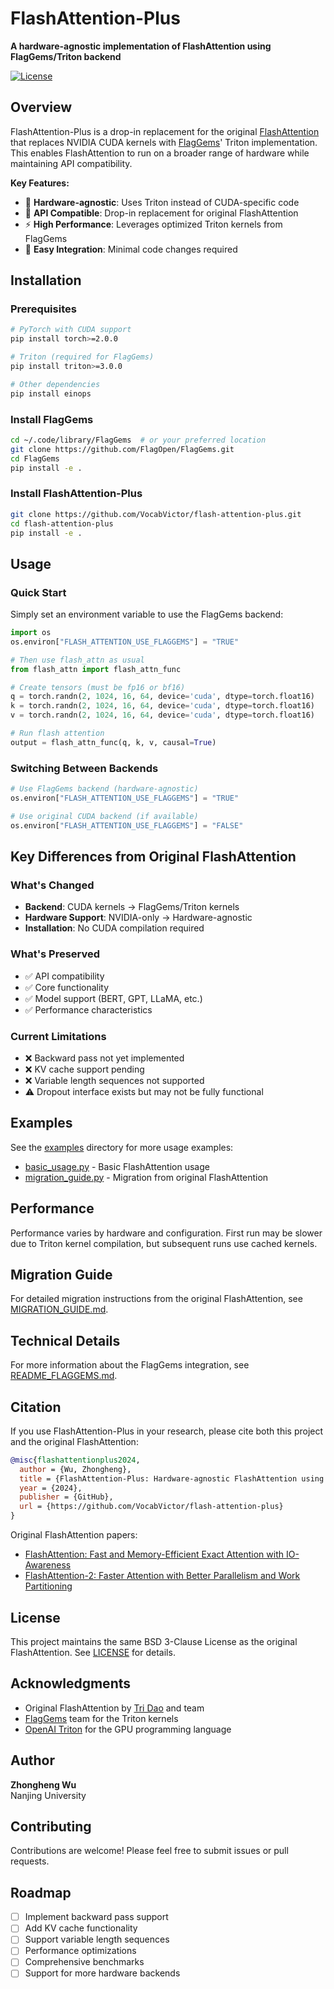 # FlashAttention-Plus

**A hardware-agnostic implementation of FlashAttention using FlagGems/Triton backend**

[![License](https://img.shields.io/badge/License-BSD%203--Clause-blue.svg)](https://opensource.org/licenses/BSD-3-Clause)

## Overview

FlashAttention-Plus is a drop-in replacement for the original [FlashAttention](https://github.com/Dao-AILab/flash-attention) that replaces NVIDIA CUDA kernels with [FlagGems](https://github.com/FlagOpen/FlagGems)' Triton implementation. This enables FlashAttention to run on a broader range of hardware while maintaining API compatibility.

**Key Features:**
- 🚀 **Hardware-agnostic**: Uses Triton instead of CUDA-specific code
- 🔄 **API Compatible**: Drop-in replacement for original FlashAttention
- ⚡ **High Performance**: Leverages optimized Triton kernels from FlagGems
- 🎯 **Easy Integration**: Minimal code changes required

## Installation

### Prerequisites

```bash
# PyTorch with CUDA support
pip install torch>=2.0.0

# Triton (required for FlagGems)
pip install triton>=3.0.0

# Other dependencies
pip install einops
```

### Install FlagGems

```bash
cd ~/.code/library/FlagGems  # or your preferred location
git clone https://github.com/FlagOpen/FlagGems.git
cd FlagGems
pip install -e .
```

### Install FlashAttention-Plus

```bash
git clone https://github.com/VocabVictor/flash-attention-plus.git
cd flash-attention-plus
pip install -e .
```

## Usage

### Quick Start

Simply set an environment variable to use the FlagGems backend:

```python
import os
os.environ["FLASH_ATTENTION_USE_FLAGGEMS"] = "TRUE"

# Then use flash_attn as usual
from flash_attn import flash_attn_func

# Create tensors (must be fp16 or bf16)
q = torch.randn(2, 1024, 16, 64, device='cuda', dtype=torch.float16)
k = torch.randn(2, 1024, 16, 64, device='cuda', dtype=torch.float16)
v = torch.randn(2, 1024, 16, 64, device='cuda', dtype=torch.float16)

# Run flash attention
output = flash_attn_func(q, k, v, causal=True)
```

### Switching Between Backends

```python
# Use FlagGems backend (hardware-agnostic)
os.environ["FLASH_ATTENTION_USE_FLAGGEMS"] = "TRUE"

# Use original CUDA backend (if available)
os.environ["FLASH_ATTENTION_USE_FLAGGEMS"] = "FALSE"
```

## Key Differences from Original FlashAttention

### What's Changed
- **Backend**: CUDA kernels → FlagGems/Triton kernels
- **Hardware Support**: NVIDIA-only → Hardware-agnostic
- **Installation**: No CUDA compilation required

### What's Preserved
- ✅ API compatibility
- ✅ Core functionality
- ✅ Model support (BERT, GPT, LLaMA, etc.)
- ✅ Performance characteristics

### Current Limitations
- ❌ Backward pass not yet implemented
- ❌ KV cache support pending
- ❌ Variable length sequences not supported
- ⚠️ Dropout interface exists but may not be fully functional

## Examples

See the [examples](examples/) directory for more usage examples:
- [basic_usage.py](examples/basic_usage.py) - Basic FlashAttention usage
- [migration_guide.py](examples/migration_guide.py) - Migration from original FlashAttention

## Performance

Performance varies by hardware and configuration. First run may be slower due to Triton kernel compilation, but subsequent runs use cached kernels.

## Migration Guide

For detailed migration instructions from the original FlashAttention, see [MIGRATION_GUIDE.md](MIGRATION_GUIDE.md).

## Technical Details

For more information about the FlagGems integration, see [README_FLAGGEMS.md](README_FLAGGEMS.md).

## Citation

If you use FlashAttention-Plus in your research, please cite both this project and the original FlashAttention:

```bibtex
@misc{flashattentionplus2024,
  author = {Wu, Zhongheng},
  title = {FlashAttention-Plus: Hardware-agnostic FlashAttention using FlagGems/Triton},
  year = {2024},
  publisher = {GitHub},
  url = {https://github.com/VocabVictor/flash-attention-plus}
}
```

Original FlashAttention papers:
- [FlashAttention: Fast and Memory-Efficient Exact Attention with IO-Awareness](https://arxiv.org/abs/2205.14135)
- [FlashAttention-2: Faster Attention with Better Parallelism and Work Partitioning](https://tridao.me/publications/flash2/flash2.pdf)

## License

This project maintains the same BSD 3-Clause License as the original FlashAttention. See [LICENSE](LICENSE) for details.

## Acknowledgments

- Original FlashAttention by [Tri Dao](https://tridao.me/) and team
- [FlagGems](https://github.com/FlagOpen/FlagGems) team for the Triton kernels
- [OpenAI Triton](https://github.com/openai/triton) for the GPU programming language

## Author

**Zhongheng Wu**  
Nanjing University

## Contributing

Contributions are welcome! Please feel free to submit issues or pull requests.

## Roadmap

- [ ] Implement backward pass support
- [ ] Add KV cache functionality
- [ ] Support variable length sequences
- [ ] Performance optimizations
- [ ] Comprehensive benchmarks
- [ ] Support for more hardware backends